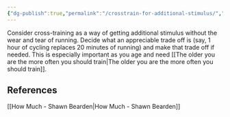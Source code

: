 ```yaml
---
{"dg-publish":true,"permalink":"/crosstrain-for-additional-stimulus/","created":"2024-03-05T20:36:36.000-05:00","updated":"2024-03-05T20:36:36.000-05:00"}
---
```



Consider cross-training as a way of getting additional stimulus without the wear and tear of running. Decide what an appreciable trade off is (say, 1 hour of cycling replaces 20 minutes of running) and make that trade off if needed. This is especially important as you age and need [[The older you are the more often you should train\|The older you are the more often you should train]].

## References

[[How Much - Shawn Bearden\|How Much - Shawn Bearden]]
